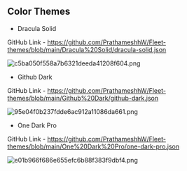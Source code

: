 ## Color Themes

- Dracula Solid

GitHub Link - https://github.com/PrathameshhW/Fleet-themes/blob/main/Dracula%20Solid/dracula-solid.json

![c5ba050f558a7b6321deeda41208f604.png](:/c5790b37728a4172b227c0f1e26a1d20)

- Github Dark

GitHub Link - https://github.com/PrathameshhW/Fleet-themes/blob/main/Github%20Dark/github-dark.json

![95e04f0b237fdde6ac912a11086da661.png](:/511091f384a149468988efc7ceb33756)

- One Dark Pro

GitHub Link - https://github.com/PrathameshhW/Fleet-themes/blob/main/One%20Dark%20Pro/one-dark-pro.json

![e01b966f686e655efc6b88f383f9dbf4.png](:/5c2010111dfc4434a074dba3e4ef3fd1)
